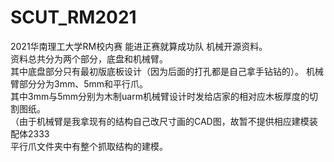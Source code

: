 # SCUT_RM2021
2021华南理工大学RM校内赛 能进正赛就算成功队 机械开源资料。  
资料总共分为两个部分，底盘和机械臂。  
其中底盘部分只有最初版底板设计（因为后面的打孔都是自己拿手钻钻的）。 
机械臂部分分为3mm、5mm和平行爪。  
其中3mm与5mm分别为木制uarm机械臂设计时发给店家的相对应木板厚度的切割图纸。  
（由于机械臂是我拿现有的结构自己改尺寸画的CAD图，故暂不提供相应建模装配体2333  
平行爪文件夹中有整个抓取结构的建模。  
